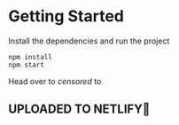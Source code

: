 # Getting Started
Install the dependencies and run the project
```
npm install
npm start
```

Head over to *censored* to 
##  UPLOADED TO NETLIFY🎉

